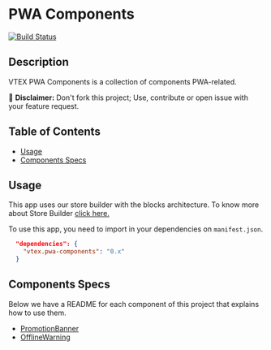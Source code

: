 # PWA Components

[![Build Status](https://travis-ci.org/vtex-apps/pwa-components.svg?branch=master)](https://travis-ci.org/vtex-apps/pwa-components)

## Description

VTEX PWA Components is a collection of components PWA-related.

:loudspeaker: **Disclaimer:** Don't fork this project; Use, contribute or open issue with your feature request.

## Table of Contents

- [Usage](#Usage)
- [Components Specs](#components-specs)

## Usage

This app uses our store builder with the blocks architecture. To know more about Store Builder [click here.](https://help.vtex.com/en/tutorial/understanding-storebuilder-and-stylesbuilder#structuring-and-configuring-our-store-with-object-object)

To use this app, you need to import in your dependencies on `manifest.json`.

```json
  "dependencies": {
    "vtex.pwa-components": "0.x"
  }
```

## Components Specs

Below we have a README for each component of this project that explains how to use them.

- [PromotionBanner](PromotionBanner.md)
- [OfflineWarning](OfflineWarning.md)

